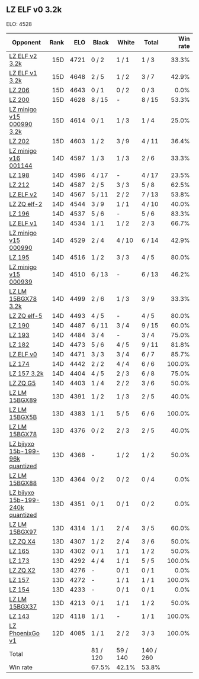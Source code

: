 ## LZ ELF v0 3.2k ##

ELO: 4528

Opponent | Rank | ELO | Black | White | Total | Win rate
---------|-----:|----:|-------|-------|-------|-------:
[LZ ELF v2 3.2k](LZ%20ELF%20v2%203.2k.md) | 15D | 4721 | 0 / 2 | 1 / 1 | 1 / 3 | 33.3%
[LZ ELF v1 3.2k](LZ%20ELF%20v1%203.2k.md) | 15D | 4648 | 2 / 5 | 1 / 2 | 3 / 7 | 42.9%
[LZ 206](LZ%20206.md) | 15D | 4643 | 0 / 1 | 0 / 2 | 0 / 3 | 0.0%
[LZ 200](LZ%20200.md) | 15D | 4628 | 8 / 15 | - | 8 / 15 | 53.3%
[LZ minigo v15 000990 3.2k](LZ%20minigo%20v15%20000990%203.2k.md) | 15D | 4614 | 0 / 1 | 1 / 3 | 1 / 4 | 25.0%
[LZ 202](LZ%20202.md) | 15D | 4603 | 1 / 2 | 3 / 9 | 4 / 11 | 36.4%
[LZ minigo v16 001144](LZ%20minigo%20v16%20001144.md) | 14D | 4597 | 1 / 3 | 1 / 3 | 2 / 6 | 33.3%
[LZ 198](LZ%20198.md) | 14D | 4596 | 4 / 17 | - | 4 / 17 | 23.5%
[LZ 212](LZ%20212.md) | 14D | 4587 | 2 / 5 | 3 / 3 | 5 / 8 | 62.5%
[LZ ELF v2](LZ%20ELF%20v2.md) | 14D | 4567 | 5 / 11 | 2 / 2 | 7 / 13 | 53.8%
[LZ ZQ elf-2](LZ%20ZQ%20elf-2.md) | 14D | 4544 | 3 / 9 | 1 / 1 | 4 / 10 | 40.0%
[LZ 196](LZ%20196.md) | 14D | 4537 | 5 / 6 | - | 5 / 6 | 83.3%
[LZ ELF v1](LZ%20ELF%20v1.md) | 14D | 4534 | 1 / 1 | 1 / 2 | 2 / 3 | 66.7%
[LZ minigo v15 000990](LZ%20minigo%20v15%20000990.md) | 14D | 4529 | 2 / 4 | 4 / 10 | 6 / 14 | 42.9%
[LZ 195](LZ%20195.md) | 14D | 4516 | 1 / 2 | 3 / 3 | 4 / 5 | 80.0%
[LZ minigo v15 000939](LZ%20minigo%20v15%20000939.md) | 14D | 4510 | 6 / 13 | - | 6 / 13 | 46.2%
[LZ LM 15BGX78 3.2k](LZ%20LM%2015BGX78%203.2k.md) | 14D | 4499 | 2 / 6 | 1 / 3 | 3 / 9 | 33.3%
[LZ ZQ elf-5](LZ%20ZQ%20elf-5.md) | 14D | 4493 | 4 / 5 | - | 4 / 5 | 80.0%
[LZ 190](LZ%20190.md) | 14D | 4487 | 6 / 11 | 3 / 4 | 9 / 15 | 60.0%
[LZ 193](LZ%20193.md) | 14D | 4484 | 3 / 4 | - | 3 / 4 | 75.0%
[LZ 182](LZ%20182.md) | 14D | 4473 | 5 / 6 | 4 / 5 | 9 / 11 | 81.8%
[LZ ELF v0](LZ%20ELF%20v0.md) | 14D | 4471 | 3 / 3 | 3 / 4 | 6 / 7 | 85.7%
[LZ 174](LZ%20174.md) | 14D | 4442 | 2 / 2 | 4 / 4 | 6 / 6 | 100.0%
[LZ 157 3.2k](LZ%20157%203.2k.md) | 14D | 4404 | 4 / 5 | 2 / 3 | 6 / 8 | 75.0%
[LZ ZQ G5](LZ%20ZQ%20G5.md) | 14D | 4403 | 1 / 4 | 2 / 2 | 3 / 6 | 50.0%
[LZ LM 15BGX89](LZ%20LM%2015BGX89.md) | 13D | 4391 | 1 / 2 | 1 / 3 | 2 / 5 | 40.0%
[LZ LM 15BGX5B](LZ%20LM%2015BGX5B.md) | 13D | 4383 | 1 / 1 | 5 / 5 | 6 / 6 | 100.0%
[LZ LM 15BGX78](LZ%20LM%2015BGX78.md) | 13D | 4376 | 0 / 2 | 2 / 3 | 2 / 5 | 40.0%
[LZ bjiyxo 15b-199-96k quantized](LZ%20bjiyxo%2015b-199-96k%20quantized.md) | 13D | 4368 | - | 1 / 2 | 1 / 2 | 50.0%
[LZ LM 15BGX88](LZ%20LM%2015BGX88.md) | 13D | 4364 | 0 / 2 | 0 / 2 | 0 / 4 | 0.0%
[LZ bjiyxo 15b-199-240k quantized](LZ%20bjiyxo%2015b-199-240k%20quantized.md) | 13D | 4351 | 0 / 1 | 0 / 1 | 0 / 2 | 0.0%
[LZ LM 15BGX97](LZ%20LM%2015BGX97.md) | 13D | 4314 | 1 / 1 | 2 / 4 | 3 / 5 | 60.0%
[LZ ZQ X4](LZ%20ZQ%20X4.md) | 13D | 4307 | 1 / 2 | 2 / 4 | 3 / 6 | 50.0%
[LZ 165](LZ%20165.md) | 13D | 4302 | 0 / 1 | 1 / 1 | 1 / 2 | 50.0%
[LZ 173](LZ%20173.md) | 13D | 4292 | 4 / 4 | 1 / 1 | 5 / 5 | 100.0%
[LZ ZQ X2](LZ%20ZQ%20X2.md) | 13D | 4276 | - | 0 / 1 | 0 / 1 | 0.0%
[LZ 157](LZ%20157.md) | 13D | 4272 | - | 1 / 1 | 1 / 1 | 100.0%
[LZ 154](LZ%20154.md) | 13D | 4233 | - | 0 / 1 | 0 / 1 | 0.0%
[LZ LM 15BGX37](LZ%20LM%2015BGX37.md) | 13D | 4213 | 0 / 1 | 1 / 1 | 1 / 2 | 50.0%
[LZ 143](LZ%20143.md) | 12D | 4118 | 1 / 1 | - | 1 / 1 | 100.0%
[LZ PhoenixGo v1](LZ%20PhoenixGo%20v1.md) | 12D | 4085 | 1 / 1 | 2 / 2 | 3 / 3 | 100.0%
Total | | | 81 / 120 | 59 / 140 | 140 / 260 | 
Win rate| | | 67.5% | 42.1% | 53.8% | 
